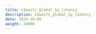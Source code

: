 ```yaml
---
title: x$waits_global_by_latency
description: x$waits_global_by_latency
date: 2024-10-09
weight: 20000
---
```

<style>
th, td {
  border: 1px solid rgb(190, 190, 190);
}
</style>
